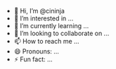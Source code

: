 - 👋 Hi, I’m @cininja
- 👀 I’m interested in ...
- 🌱 I’m currently learning ...
- 💞️ I’m looking to collaborate on ...
- 📫 How to reach me ...
- 😄 Pronouns: ...
- ⚡ Fun fact: ...

<!---
cininja/cininja is a ✨ special ✨ repository because its `README.md` (this file) appears on your GitHub profile.
You can click the Preview link to take a look at your changes.
--->
